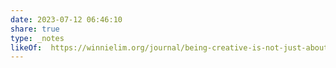```yaml
---
date: 2023-07-12 06:46:10
share: true
type: _notes
likeOf:  https://winnielim.org/journal/being-creative-is-not-just-about-making-things/
---
```

